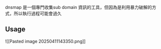 dnsmap 是一個專門收集sub domain 資訊的工具，但因為是利用暴力破解的方式，所以執行過程可能會過久

## Usage
![[Pasted image 20250411143350.png]]